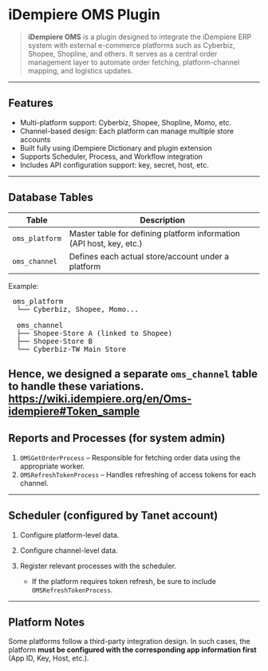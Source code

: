 



# iDempiere OMS Plugin

> **iDempiere OMS** is a plugin designed to integrate the iDempiere ERP system with external e-commerce platforms such as Cyberbiz, Shopee, Shopline, and others. It serves as a central order management layer to automate order fetching, platform-channel mapping, and logistics updates.

---

## Features

- Multi-platform support: Cyberbiz, Shopee, Shopline, Momo, etc.
- Channel-based design: Each platform can manage multiple store accounts
- Built fully using iDempiere Dictionary and plugin extension
- Supports Scheduler, Process, and Workflow integration
- Includes API configuration support: key, secret, host, etc.

---

## Database Tables

| Table         | Description                                                |
|---------------|------------------------------------------------------------|
| `oms_platform` | Master table for defining platform information (API host, key, etc.) |
| `oms_channel`  | Defines each actual store/account under a platform         |

Example:
<pre> oms_platform 
  └── Cyberbiz, Shopee, Momo... 
  
  oms_channel 
  ├── Shopee-Store A (linked to Shopee) 
  ├── Shopee-Store B 
  └── Cyberbiz-TW Main Store  </pre>


Hence, we designed a separate `oms_channel` table to handle these variations.
https://wiki.idempiere.org/en/Oms-idempiere#Token_sample
----

## Reports and Processes (for system admin)

1. `OMSGetOrderProcess` – Responsible for fetching order data using the appropriate worker.
2. `OMSRefreshTokenProcess` – Handles refreshing of access tokens for each channel.

---

## Scheduler (configured by Tanet account)

1. Configure platform-level data.
2. Configure channel-level data.
3. Register relevant processes with the scheduler.

   * If the platform requires token refresh, be sure to include `OMSRefreshTokenProcess`.

---

## Platform Notes

Some platforms follow a third-party integration design. In such cases, the platform **must be configured with the corresponding app information first** (App ID, Key, Host, etc.).

